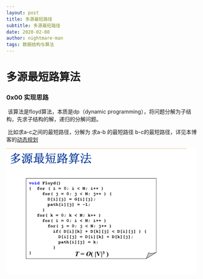 ```yaml
---
layout: post
title: 多源最短路径
subtitle: 多源最短路径
date: 2020-02-08
author: nightmare-man
tags: 数据结构与算法
---
```

# 多源最短路算法

### 0x00 实现思路

​	该算法是floyd算法，本质是dp（dynamic programming），将问题分解为子结构，先求子结构的解，递归的分解问题。

​	比如求a-c之间的最短路径，分解为 求a-b 的最短路径 b-c的最短路径，详见本博客的[动态规划](https://nightmare-man.github.io/2020/02/29/%E7%AE%97%E6%B3%95-%E5%8A%A8%E6%80%81%E8%A7%84%E5%88%92.html)

![QQ截图20200208200502](/assets/img/QQ截图20200208200502.png)
